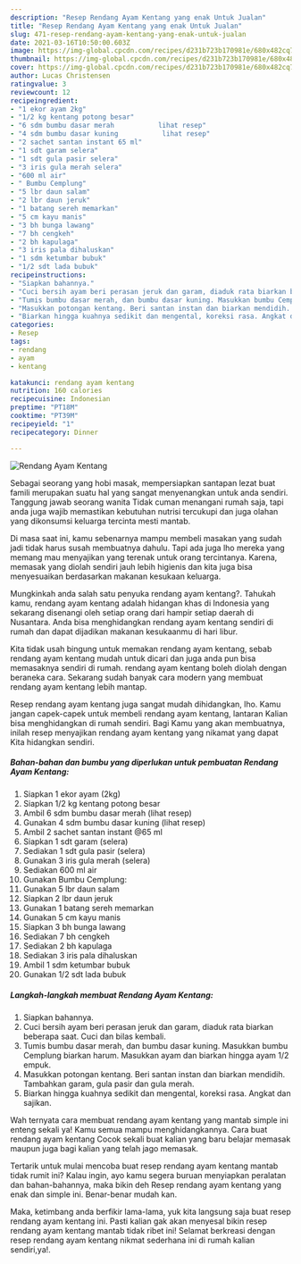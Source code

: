 ```yaml
---
description: "Resep Rendang Ayam Kentang yang enak Untuk Jualan"
title: "Resep Rendang Ayam Kentang yang enak Untuk Jualan"
slug: 471-resep-rendang-ayam-kentang-yang-enak-untuk-jualan
date: 2021-03-16T10:50:00.603Z
image: https://img-global.cpcdn.com/recipes/d231b723b170981e/680x482cq70/rendang-ayam-kentang-foto-resep-utama.jpg
thumbnail: https://img-global.cpcdn.com/recipes/d231b723b170981e/680x482cq70/rendang-ayam-kentang-foto-resep-utama.jpg
cover: https://img-global.cpcdn.com/recipes/d231b723b170981e/680x482cq70/rendang-ayam-kentang-foto-resep-utama.jpg
author: Lucas Christensen
ratingvalue: 3
reviewcount: 12
recipeingredient:
- "1 ekor ayam 2kg"
- "1/2 kg kentang potong besar"
- "6 sdm bumbu dasar merah           lihat resep"
- "4 sdm bumbu dasar kuning           lihat resep"
- "2 sachet santan instant 65 ml"
- "1 sdt garam selera"
- "1 sdt gula pasir selera"
- "3 iris gula merah selera"
- "600 ml air"
- " Bumbu Cemplung"
- "5 lbr daun salam"
- "2 lbr daun jeruk"
- "1 batang sereh memarkan"
- "5 cm kayu manis"
- "3 bh bunga lawang"
- "7 bh cengkeh"
- "2 bh kapulaga"
- "3 iris pala dihaluskan"
- "1 sdm ketumbar bubuk"
- "1/2 sdt lada bubuk"
recipeinstructions:
- "Siapkan bahannya."
- "Cuci bersih ayam beri perasan jeruk dan garam, diaduk rata biarkan beberapa saat. Cuci dan bilas kembali."
- "Tumis bumbu dasar merah, dan bumbu dasar kuning. Masukkan bumbu Cemplung biarkan harum. Masukkan ayam dan biarkan hingga ayam 1/2 empuk."
- "Masukkan potongan kentang. Beri santan instan dan biarkan mendidih. Tambahkan garam, gula pasir dan gula merah."
- "Biarkan hingga kuahnya sedikit dan mengental, koreksi rasa. Angkat dan sajikan."
categories:
- Resep
tags:
- rendang
- ayam
- kentang

katakunci: rendang ayam kentang 
nutrition: 160 calories
recipecuisine: Indonesian
preptime: "PT18M"
cooktime: "PT39M"
recipeyield: "1"
recipecategory: Dinner

---
```



![Rendang Ayam Kentang](https://img-global.cpcdn.com/recipes/d231b723b170981e/680x482cq70/rendang-ayam-kentang-foto-resep-utama.jpg)

Sebagai seorang yang hobi masak, mempersiapkan santapan lezat buat famili merupakan suatu hal yang sangat menyenangkan untuk anda sendiri. Tanggung jawab seorang  wanita Tidak cuman menangani rumah saja, tapi anda juga wajib memastikan kebutuhan nutrisi tercukupi dan juga olahan yang dikonsumsi keluarga tercinta mesti mantab.

Di masa  saat ini, kamu sebenarnya mampu membeli masakan yang sudah jadi tidak harus susah membuatnya dahulu. Tapi ada juga lho mereka yang memang mau menyajikan yang terenak untuk orang tercintanya. Karena, memasak yang diolah sendiri jauh lebih higienis dan kita juga bisa menyesuaikan berdasarkan makanan kesukaan keluarga. 



Mungkinkah anda salah satu penyuka rendang ayam kentang?. Tahukah kamu, rendang ayam kentang adalah hidangan khas di Indonesia yang sekarang disenangi oleh setiap orang dari hampir setiap daerah di Nusantara. Anda bisa menghidangkan rendang ayam kentang sendiri di rumah dan dapat dijadikan makanan kesukaanmu di hari libur.

Kita tidak usah bingung untuk memakan rendang ayam kentang, sebab rendang ayam kentang mudah untuk dicari dan juga anda pun bisa memasaknya sendiri di rumah. rendang ayam kentang boleh diolah dengan beraneka cara. Sekarang sudah banyak cara modern yang membuat rendang ayam kentang lebih mantap.

Resep rendang ayam kentang juga sangat mudah dihidangkan, lho. Kamu jangan capek-capek untuk membeli rendang ayam kentang, lantaran Kalian bisa menghidangkan di rumah sendiri. Bagi Kamu yang akan membuatnya, inilah resep menyajikan rendang ayam kentang yang nikamat yang dapat Kita hidangkan sendiri.

<!--inarticleads1-->

##### Bahan-bahan dan bumbu yang diperlukan untuk pembuatan Rendang Ayam Kentang:

1. Siapkan 1 ekor ayam (2kg)
1. Siapkan 1/2 kg kentang potong besar
1. Ambil 6 sdm bumbu dasar merah           (lihat resep)
1. Gunakan 4 sdm bumbu dasar kuning           (lihat resep)
1. Ambil 2 sachet santan instant @65 ml
1. Siapkan 1 sdt garam (selera)
1. Sediakan 1 sdt gula pasir (selera)
1. Gunakan 3 iris gula merah (selera)
1. Sediakan 600 ml air
1. Gunakan  Bumbu Cemplung:
1. Gunakan 5 lbr daun salam
1. Siapkan 2 lbr daun jeruk
1. Gunakan 1 batang sereh memarkan
1. Gunakan 5 cm kayu manis
1. Siapkan 3 bh bunga lawang
1. Sediakan 7 bh cengkeh
1. Sediakan 2 bh kapulaga
1. Sediakan 3 iris pala dihaluskan
1. Ambil 1 sdm ketumbar bubuk
1. Gunakan 1/2 sdt lada bubuk




<!--inarticleads2-->

##### Langkah-langkah membuat Rendang Ayam Kentang:

1. Siapkan bahannya.
1. Cuci bersih ayam beri perasan jeruk dan garam, diaduk rata biarkan beberapa saat. Cuci dan bilas kembali.
1. Tumis bumbu dasar merah, dan bumbu dasar kuning. Masukkan bumbu Cemplung biarkan harum. Masukkan ayam dan biarkan hingga ayam 1/2 empuk.
1. Masukkan potongan kentang. Beri santan instan dan biarkan mendidih. Tambahkan garam, gula pasir dan gula merah.
1. Biarkan hingga kuahnya sedikit dan mengental, koreksi rasa. Angkat dan sajikan.




Wah ternyata cara membuat rendang ayam kentang yang mantab simple ini enteng sekali ya! Kamu semua mampu menghidangkannya. Cara buat rendang ayam kentang Cocok sekali buat kalian yang baru belajar memasak maupun juga bagi kalian yang telah jago memasak.

Tertarik untuk mulai mencoba buat resep rendang ayam kentang mantab tidak rumit ini? Kalau ingin, ayo kamu segera buruan menyiapkan peralatan dan bahan-bahannya, maka bikin deh Resep rendang ayam kentang yang enak dan simple ini. Benar-benar mudah kan. 

Maka, ketimbang anda berfikir lama-lama, yuk kita langsung saja buat resep rendang ayam kentang ini. Pasti kalian gak akan menyesal bikin resep rendang ayam kentang mantab tidak ribet ini! Selamat berkreasi dengan resep rendang ayam kentang nikmat sederhana ini di rumah kalian sendiri,ya!.

